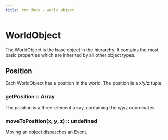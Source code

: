 ```yaml
---
title: rmx docs - world object
---
```


# WorldObject

The WorldObject is the base object in the hierarchy. It contains the most
basic properties which are inherited by all other object types.


## Position

Each WorldObject has a position in the world. The position is a x/y/z tuple.


### getPosition :: Array

The position is a three-element array, containing the x/y/z coordinates.


### moveToPosition(x, y, z) :: undefined

Moving an object dispatches an Event.
